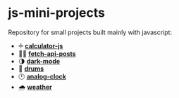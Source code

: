 # js-mini-projects

Repository for small projects built mainly with javascript:

- :heavy_division_sign: [**calculator-js**](https://github.com/LucasMorais1998/js-mini-projects/tree/main/calculator-js)
- :man_technologist: [**fetch-api-posts**](https://github.com/LucasMorais1998/js-mini-projects/tree/main/fetch-api-posts)
- :last_quarter_moon: [**dark-mode**](https://github.com/LucasMorais1998/js-mini-projects/tree/main/dark-mode)
- :drum: [**drums**](https://github.com/LucasMorais1998/js-mini-projects/tree/main/drums)
- :clock12: [**analog-clock**](https://github.com/LucasMorais1998/js-mini-projects/tree/main/analog-clock)
- :cloud_with_rain: [**weather**](https://github.com/LucasMorais1998/js-mini-projects/tree/main/weather)
